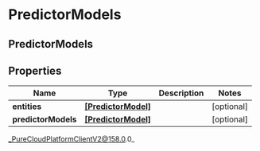 # PredictorModels

## PredictorModels

## Properties

|Name | Type | Description | Notes|
|------------ | ------------- | ------------- | -------------|
| **entities** | [**[PredictorModel]**](PredictorModel) |  | [optional] |
| **predictorModels** | [**[PredictorModel]**](PredictorModel) |  | [optional] |



_PureCloudPlatformClientV2@158.0.0_
